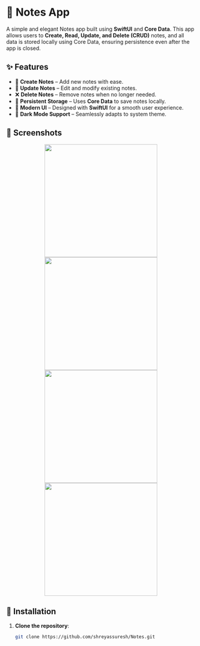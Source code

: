 # 📒 Notes App  

A simple and elegant Notes app built using **SwiftUI** and **Core Data**. This app allows users to **Create, Read, Update, and Delete (CRUD)** notes, and all data is stored locally using Core Data, ensuring persistence even after the app is closed.  

## ✨ Features  

- 📝 **Create Notes** – Add new notes with ease.  
- 🔄 **Update Notes** – Edit and modify existing notes.  
- ❌ **Delete Notes** – Remove notes when no longer needed.  
- 💾 **Persistent Storage** – Uses **Core Data** to save notes locally.  
- 🎨 **Modern UI** – Designed with **SwiftUI** for a smooth user experience.  
- 🌙 **Dark Mode Support** – Seamlessly adapts to system theme.  

## 📸 Screenshots  
 

<p align="center">
   <img src="https://github.com/user-attachments/assets/444f6dbd-e4e1-4f16-b451-c5d7a4d32e32" width="300">
  <img src="https://github.com/user-attachments/assets/9ec6bafb-e819-4eb4-bbfa-3a68493cfdc3" width="300">
  <img src="https://github.com/user-attachments/assets/1fab174d-0544-4f7d-9a05-9458bcd5f308" width="300">
   <img src="https://github.com/user-attachments/assets/e9a331e3-4073-4342-b68d-4492c5b6e34b" width="300">

</p>

## 🔧 Installation  

1. **Clone the repository**:  
   ```bash
   git clone https://github.com/shreyassuresh/Notes.git


